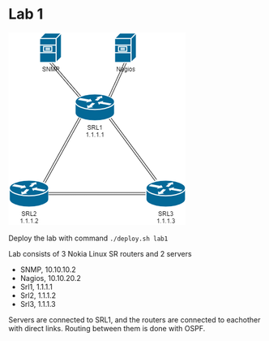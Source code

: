 # Lab 1

![Lab 1](lab1.drawio.png)

Deploy the lab with command `./deploy.sh lab1`

Lab consists of 3 Nokia Linux SR routers and 2 servers
* SNMP, 10.10.10.2
* Nagios, 10.10.20.2
* Srl1, 1.1.1.1
* Srl2, 1.1.1.2
* Srl3, 1.1.1.3

Servers are connected to SRL1, and the routers are connected to eachother with direct links. Routing between them is done with OSPF.
